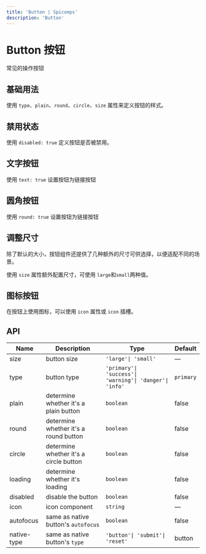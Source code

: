 ```yaml
---
title: 'Button | Spicomps'
description: 'Button'
---
```


# Button 按钮

常见的操作按钮

## 基础用法

使用 `type`、`plain`、`round`、`circle`、`size` 属性来定义按钮的样式。

<preview path="../demos/button/basic.vue"  />

## 禁用状态

使用 `disabled: true` 定义按钮是否被禁用。

<preview path="../demos/button/disabled.vue" />

## 文字按钮

使用 `text: true` 设置按钮为链接按钮

<preview path="../demos/button/text.vue" />

## 圆角按钮

使用 `round: true` 设置按钮为链接按钮

<preview path="../demos/button/round.vue" />

## 调整尺寸
除了默认的大小，按钮组件还提供了几种额外的尺寸可供选择，以便适配不同的场景。

使用 `size` 属性额外配置尺寸，可使用 `large`和`small`两种值。

<preview path="../demos/button/size.vue" />

## 图标按钮
在按钮上使用图标，可以使用 `icon` 属性或 `icon` 插槽。

<preview path="../demos/button/icon.vue" />


## API

| Name        | Description                            | Type                                                    | Default   |
| ----------- | -------------------------------------- | ------------------------------------------------------- | --------- |
| size        | button size                            | `'large'\| 'small'`                                     | —         |
| type        | button type                            | `'primary'\| 'success'\| 'warning'\| 'danger'\| 'info'` | `primary` |
| plain       | determine whether it's a plain button  | `boolean`                                               | false     |
| round       | determine whether it's a round button  | `boolean`                                               | false     |
| circle      | determine whether it's a circle button | `boolean`                                               | false     |
| loading     | determine whether it's loading         | `boolean`                                               | false     |
| disabled    | disable the button                     | `boolean`                                               | false     |
| icon        | icon component                         | `string`                                                | —         |
| autofocus   | same as native button's `autofocus`    | `boolean`                                               | false     |
| native-type | same as native button's `type`         | `'button'\| 'submit'\| 'reset'`                         | button    |
